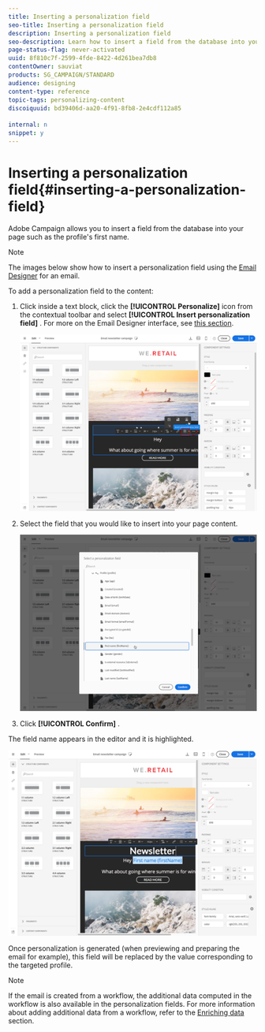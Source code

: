 ```yaml
---
title: Inserting a personalization field
seo-title: Inserting a personalization field
description: Inserting a personalization field
seo-description: Learn how to insert a field from the database into your message such as the profile's first name.
page-status-flag: never-activated
uuid: 8f810c7f-2599-4fde-8422-4d261bea7db8
contentOwner: sauviat
products: SG_CAMPAIGN/STANDARD
audience: designing
content-type: reference
topic-tags: personalizing-content
discoiquuid: bd39406d-aa20-4f91-8fb8-2e4cdf112a85

internal: n
snippet: y
---
```


# Inserting a personalization field{#inserting-a-personalization-field}

Adobe Campaign allows you to insert a field from the database into your page such as the profile's first name.

>[!NOTE]
>
>The images below show how to insert a personalization field using the [Email Designer](../../designing/using/about-email-content-design.md#about-the-email-designer) for an email.

To add a personalization field to the content:

1. Click inside a text block, click the **[!UICONTROL Personalize]** icon from the contextual toolbar and select **[!UICONTROL Insert personalization field]** . For more on the Email Designer interface, see [this section](../../designing/using/about-email-content-design.md#email-designer-interface).

   ![](assets/email_perso_field_1.png)

1. Select the field that you would like to insert into your page content.

   ![](assets/email_perso_field_2.png)

1. Click **[!UICONTROL Confirm]** .

The field name appears in the editor and it is highlighted.

![](assets/email_perso_field_3.png)

Once personalization is generated (when previewing and preparing the email for example), this field will be replaced by the value corresponding to the targeted profile.

>[!NOTE]
>
>If the email is created from a workflow, the additional data computed in the workflow is also available in the personalization fields. For more information about adding additional data from a workflow, refer to the [Enriching data](../../automating/using/targeting-data.md#enriching-data) section.


